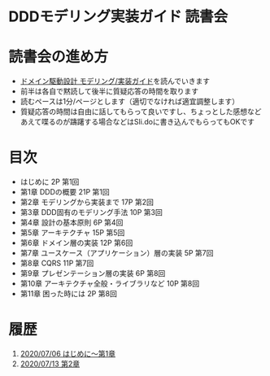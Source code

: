 # DDDモデリング実装ガイド 読書会

# 読書会の進め方
- [ドメイン駆動設計 モデリング/実装ガイド](https://booth.pm/ja/items/1835632)を読んでいきます
- 前半は各自で黙読して後半に質疑応答の時間を取ります
- 読むペースは1分/ページとします（適切でなければ適宜調整します）
- 質疑応答の時間は自由に話してもらって良いですし、ちょっとした感想などあえて喋るのが躊躇する場合などはSli.doに書き込んでもらってもOKです

# 目次
- はじめに 2P 第1回
- 第1章 DDDの概要 21P 第1回
- 第2章 モデリングから実装まで 17P 第2回
- 第3章 DDD固有のモデリング手法 10P 第3回
- 第4章 設計の基本原則 6P 第4回
- 第5章 アーキテクチャ 15P  第5回
- 第6章 ドメイン層の実装 12P  第6回
- 第7章 ユースケース（アプリケーション）層の実装 5P 第7回
- 第8章 CQRS 11P 第7回
- 第9章 プレゼンテーション層の実装 6P 第8回
- 第10章 アーキテクチャ全般・ライブラリなど 10P 第8回
- 第11章 困った時には 2P 第8回

# 履歴
1. [2020/07/06 はじめに〜第1章](https://github.com/bookreadking/ddd-modeling-impplementation-guilde/issues/1)
1. [2020/07/13 第2章](https://github.com/bookreadking/ddd-modeling-impplementation-guilde/issues/2)
